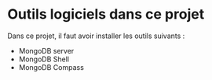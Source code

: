 # Outils logiciels dans ce projet
Dans ce projet, il faut avoir installer les outils suivants : 
* MongoDB server
* MongoDB Shell
* MongoDB Compass

